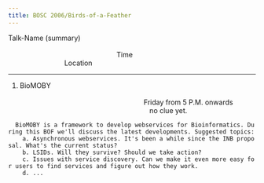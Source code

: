 ```yaml
---
title: BOSC 2006/Birds-of-a-Feather
---
```


Talk-Name (summary)
                                                                                                                                                                                        Time                                                                                            Location

------------------------------------------------------------------------

1. BioMOBY
                                                                                                                                                                                        
Friday from 5 P.M. onwards
                                                                   no
clue yet.

`  BioMOBY is a framework to develop webservices for Bioinformatics. During this BOF we'll discuss the latest developments. Suggested topics:`  
`    a. Asynchronous webservices. It's been a while since the INB proposal. What's the current status?`  
`    b. LSIDs. Will they survive? Should we take action?`  
`    c. Issues with service discovery. Can we make it even more easy for users to find services and figure out how they work.`  
`    d. ...`
